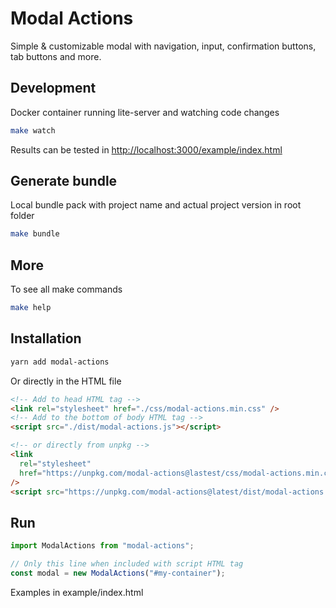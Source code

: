 # Modal Actions

Simple & customizable modal with navigation, input, confirmation buttons, tab
buttons and more.

## Development

Docker container running lite-server and watching code changes

```bash
make watch
```

Results can be tested in [http://localhost:3000/example/index.html](http://localhost:3000/example/index.html)

## Generate bundle

Local bundle pack with project name and actual project version in root folder

```bash
make bundle
```

## More

To see all make commands

```bash
make help
```

## Installation

```bash
yarn add modal-actions
```

Or directly in the HTML file

```html
<!-- Add to head HTML tag -->
<link rel="stylesheet" href="./css/modal-actions.min.css" />
<!-- Add to the bottom of body HTML tag -->
<script src="./dist/modal-actions.js"></script>

<!-- or directly from unpkg -->
<link
  rel="stylesheet"
  href="https://unpkg.com/modal-actions@lastest/css/modal-actions.min.css"
/>
<script src="https://unpkg.com/modal-actions@latest/dist/modal-actions.min.js"></script>
```

## Run

```js
import ModalActions from "modal-actions";

// Only this line when included with script HTML tag
const modal = new ModalActions("#my-container");
```

Examples in example/index.html
